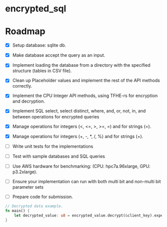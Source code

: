 # encrypted_sql

# Roadmap
- [x] Setup database: sqlite db.
- [x] Make database accept the query as an input.
- [x] Implement loading the database from a directory with the specified structure (tables in CSV file).
- [x] Clean up Placeholder values and implement the rest of the API methods correctly.
- [x] Implement the CPU Integer API methods, using TFHE-rs for encryption and decryption.
- [x] Implement SQL select, select distinct, where, and, or, not, in, and between operations for encrypted queries
- [x] Manage operations for integers (<, <=, >, >=, =) and for strings (=).
- [x] Manage operations for integers (+, -, *, /, %) and for strings (+).
- [ ] Write unit tests for the implementations
- [ ] Test with sample databases and SQL queries
- [ ] Use AWS hardware for benchmarking: (CPU: hpc7a.96xlarge, GPU: p3.2xlarge).
- [ ] Ensure your implementation can run with both multi bit and non-multi bit parameter sets
- [ ] Prepare code for submission.


```rust
// Decrypted data example.
fn main() {
    let decrypted_value: u8 = encrypted_value.decrypt(&client_key).expect("Decryption failed");
}
```